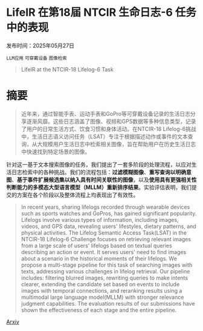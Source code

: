# LifeIR 在第18届 NTCIR 生命日志-6 任务中的表现

发布时间：2025年05月27日

`LLM应用` `可穿戴设备` `图像检索`

> LifeIR at the NTCIR-18 Lifelog-6 Task

# 摘要

> 近年来，通过智能手表、运动手表和GoPro等可穿戴设备记录的生活日志分享逐渐风靡。这些日志涵盖了图像、视频和GPS数据等多种信息类型，记录了用户的日常生活方式、饮食习惯和身体活动。在NTCIR-18 Lifelog-6挑战中，生活日志语义访问任务（LSAT）专注于根据描述动作或事件的文本查询，从大规模用户生活日志中检索相关图像，旨在帮助用户在历史生活日志中快速找到特定场景的图像。

针对这一基于文本搜索图像的任务，我们提出了一套多阶段的处理流程，以应对生活日志检索中的各种挑战。我们的流程包括：**过滤模糊图像**、**重写查询以明确意图**、**基于事件扩展候选集以纳入具有时间关联性的图像**，以及**使用具有更强相关性判断能力的多模态大型语言模型（MLLM）重新排序结果**。实验评估表明，我们提交的方案在各个阶段以及整体流程上均表现出了有效性。

> In recent years, sharing lifelogs recorded through wearable devices such as sports watches and GoPros, has gained significant popularity. Lifelogs involve various types of information, including images, videos, and GPS data, revealing users' lifestyles, dietary patterns, and physical activities. The Lifelog Semantic Access Task(LSAT) in the NTCIR-18 Lifelog-6 Challenge focuses on retrieving relevant images from a large scale of users' lifelogs based on textual queries describing an action or event. It serves users' need to find images about a scenario in the historical moments of their lifelogs. We propose a multi-stage pipeline for this task of searching images with texts, addressing various challenges in lifelog retrieval. Our pipeline includes: filtering blurred images, rewriting queries to make intents clearer, extending the candidate set based on events to include images with temporal connections, and reranking results using a multimodal large language model(MLLM) with stronger relevance judgment capabilities. The evaluation results of our submissions have shown the effectiveness of each stage and the entire pipeline.

[Arxiv](https://arxiv.org/abs/2505.20987)